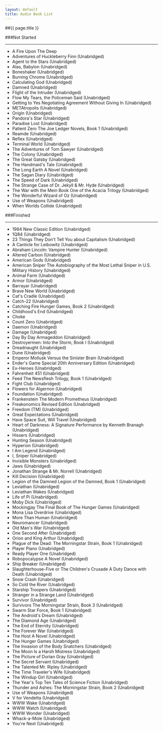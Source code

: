```yaml
---
layout: default
title: Audio Book List
---
```


##{{ page.title }}

###Not Started
***
* A Fire Upon The Deep
* Adventures of Huckleberry Finn (Unabridged)
* Agent to the Stars (Unabridged)
* Alas, Babylon (Unabridged)
* Boneshaker (Unabridged)
* Burning Chrome (Unabridged)
* Calculating God (Unabridged)
* Damned (Unabridged)
* Flight of the Intruder (Unabridged)
* Flow My Tears, the Policeman Said (Unabridged)
* Getting to Yes Negotiating Agreement Without Giving In (Unabridged)
* METAtropolis (Unabridged)
* Origin (Unabridged)
* Pandora's Star (Unabridged)
* Paradise Lost (Unabridged)
* Patient Zero The Joe Ledger Novels, Book 1 (Unabridged)
* Reamde (Unabridged)
* Reflex (Unabridged)
* Terminal World (Unabridged)
* The Adventures of Tom Sawyer (Unabridged)
* The Colony (Unabridged)
* The Great Gatsby (Unabridged)
* The Handmaid's Tale (Unabridged)
* The Long Earth A Novel (Unabridged)
* The Sagan Diary (Unabridged)
* The Speed of Dark (Unabridged)
* The Strange Case of Dr. Jekyll & Mr. Hyde (Unabridged)
* The War with the Mein Book One of the Acacia Trilogy (Unabridged)
* The Wonderful Wizard of Oz (Unabridged)
* Use of Weapons (Unabridged)
* When Worlds Collide (Unabridged)

###Finished
***
* 1984 New Classic Edition (Unabridged)
* 1Q84 (Unabridged)
* 23 Things They Don't Tell You about Capitalism (Unabridged)
* A Canticle for Leibowitz (Unabridged)
* Abraham Lincoln: Vampire Hunter (Unabridged)
* Altered Carbon (Unabridged)
* American Gods (Unabridged)
* American Sniper The Autobiography of the Most Lethal Sniper in U.S. Military History (Unabridged)
* Animal Farm (Unabridged)
* Armor (Unabridged)
* Barrayar (Unabridged)
* Brave New World (Unabridged)
* Cat's Cradle (Unabridged)
* Catch-22 (Unabridged)
* Catching Fire Hunger Games, Book 2 (Unabridged)
* Childhood's End (Unabridged)
* Choke
* Count Zero (Unabridged)
* Daemon (Unabridged)
* Damage (Unabridged)
* Day By Day Armageddon (Unabridged)
* Destroyermen: Into the Storm, Book I (Unabridged)
* Dreadnaught (Unabridged)
* Dune (Unabridged)
* Emperor Mollusk Versus the Sinister Brain (Unabridged)
* Ender's Game Special 20th Anniversary Edition (Unabridged)
* Ex-Heroes (Unabridged)
* Fahrenheit 451 (Unabridged)
* Feed The Newsflesh Trilogy, Book 1 (Unabridged)
* Fight Club (Unabridged)
* Flowers for Algernon (Unabridged)
* Foundation (Unabridged)
* Frankenstein The Modern Prometheus (Unabridged)
* Freakonomics Revised Edition (Unabridged)
* Freedom (TM) (Unabridged)
* Great Expectations (Unabridged)
* Have Space Suit, Will Travel (Unabridged)
* Heart of Darkness: A Signature Performance by Kenneth Branagh (Unabridged)
* Hissers (Unabridged)
* Hunting Season (Unabridged)
* Hyperion (Unabridged)
* I Am Legend (Unabridged)
* I, Sniper (Unabridged)
* Invisible Monsters (Unabridged)
* Jaws (Unabridged)
* Jonathan Strange & Mr. Norrell (Unabridged)
* Kill Decision (Unabridged)
* Legion of the Damned Legion of the Damned, Book 1 (Unabridged)
* Leviathan (Unabridged)
* Leviathan Wakes (Unabridged)
* Life of Pi (Unabridged)
* Moby Dick (Unabridged)
* Mockingjay The Final Book of The Hunger Games (Unabridged)
* Mona Lisa Overdrive (Unabridged)
* More Than Human (Unabridged)
* Neuromancer (Unabridged)
* Old Man's War (Unabridged)
* One Second After (Unabridged)
* Orion and King Arthur (Unabridged)
* Plague of the Dead: The Morningstar Strain, Book 1 (Unabridged)
* Player Piano (Unabridged)
* Ready Player One (Unabridged)
* Robopocalypse A Novel (Unabridged)
* Ship Breaker (Unabridged)
* Slaughterhouse-Five or The Children's Crusade A Duty Dance with Death (Unabridged)
* Snow Crash (Unabridged)
* So Cold the River (Unabridged)
* Starship Troopers (Unabridged)
* Stranger in a Strange Land (Unabridged)
* Survivor (Unabridged)
* Survivors The Morningstar Strain, Book 3 (Unabridged)
* Swarm Star Force, Book 1 (Unabridged)
* The Android's Dream (Unabridged)
* The Diamond Age (Unabridged)
* The End of Eternity (Unabridged)
* The Forever War (Unabridged)
* The Host A Novel (Unabridged)
* The Hunger Games (Unabridged)
* The Invasion of the Body Snatchers (Unabridged)
* The Moon Is a Harsh Mistress (Unabridged)
* The Picture of Dorian Gray (Unabridged)
* The Secret Servant (Unabridged)
* The Talented Mr. Ripley (Unabridged)
* The Time Traveler's Wife (Unabridged)
* The Windup Girl (Unabridged)
* The Year's Top Ten Tales of Science Fiction (Unabridged)
* Thunder and Ashes: The Morningstar Strain, Book 2 (Unabridged)
* Use of Weapons (Unabridged)
* V for Vendetta (Unabridged)
* WWW Wake (Unabridged)
* WWW Watch (Unabridged)
* WWW Wonder (Unabridged)
* Whack-a-Mole (Unabridged)
* You're Next (Unabridged)
